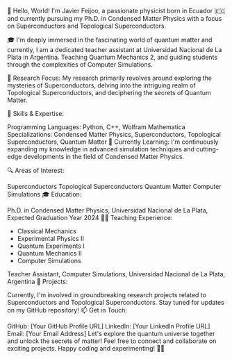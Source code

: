 👋 Hello, World! I'm Javier Feijoo, a passionate physicist born in Ecuador 🇪🇨 and currently pursuing my Ph.D. in Condensed Matter Physics with a focus on Superconductors and Topological Superconductors.

🎓 I'm deeply immersed in the fascinating world of quantum matter and currently, I am a dedicated teacher assistant at Universidad Nacional de La Plata in Argentina. Teaching Quantum Mechanics 2, and guiding students through the complexities of Computer Simulations.

🚀 Research Focus:
My research primarily revolves around exploring the mysteries of Superconductors, delving into the intriguing realm of Topological Superconductors, and deciphering the secrets of Quantum Matter.

🔧 Skills & Expertise:

Programming Languages: Python, C++, Wolfram Mathematica
Specializations: Condensed Matter Physics, Superconductors, Topological Superconductors, Quantum Matter
🌱 Currently Learning:
I'm continuously expanding my knowledge in advanced simulation techniques and cutting-edge developments in the field of Condensed Matter Physics.

🔍 Areas of Interest:

Superconductors
Topological Superconductors
Quantum Matter
Computer Simulations
🎓 Education:

Ph.D. in Condensed Matter Physics, Universidad Nacional de La Plata, Expected Graduation Year 2024
👨‍🏫 Teaching Experience: 
* Classical Mechanics
* Experimental Physics II
* Quantum Experiments I
* Quantum Mechanics II
* Computer Simulations

Teacher Assistant, Computer Simulations, Universidad Nacional de La Plata, Argentina
🌟 Projects:

Currently, I'm involved in groundbreaking research projects related to Superconductors and Topological Superconductors. Stay tuned for updates on my GitHub repository!
📫 Get in Touch:

GitHub: [Your GitHub Profile URL]
LinkedIn: [Your LinkedIn Profile URL]
Email: [Your Email Address]
Let's explore the quantum universe together and unlock the secrets of matter! Feel free to connect and collaborate on exciting projects. Happy coding and experimenting! 🚀✨
